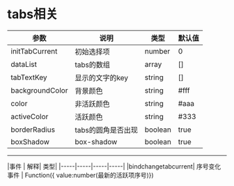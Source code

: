 # tabs相关

| 参数 | 说明 | 类型 | 默认值 |
|-----|-----|-----|-----|
|initTabCurrent|	初始选择项	|number| 0 |	
|dataList|tabs的数组|array| []
|tabTextKey|显示的文字的key|string| []
|backgroundColor|背景颜色|string| #fff
|color|非活跃颜色|string| #aaa
|activeColor|活跃颜色|string| #333
|borderRadius|tabs的圆角是否出现|boolean|true
|boxShadow|box-shadow|boolean|true


----------------------------

|事件 | 解释| 类型|
|-----|-----|-----|-----|
|bindchangetabcurrent| 序号变化事件 | Function({ value:number(最新的活跃项序号)})
